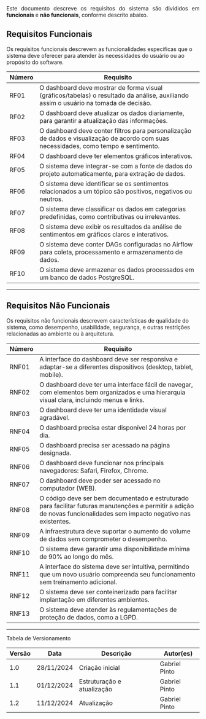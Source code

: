 <div align="justify"> Este documento descreve os requisitos do sistema são divididos em <strong> funcionais </strong> e <strong>não funcionais</strong>, conforme descrito abaixo.</div>

## Requisitos Funcionais

Os requisitos funcionais descrevem as funcionalidades específicas que o sistema deve oferecer para atender às necessidades do usuário ou ao propósito do software.

| Número | Requisito                                                                                             |
|--------|-------------------------------------------------------------------------------------------------------|
| RF01   | O dashboard deve mostrar de forma visual (gráficos/tabelas) o resultado da análise, auxiliando assim o usuário na tomada de decisão.         |
| RF02   | O dashboard deve atualizar os dados diariamente, para garantir a atualização das informações.                                              |
| RF03   | O dashboard deve conter filtros para personalização de dados e visualização de acordo com suas necessidades, como tempo e sentimento.      |
| RF04   | O dashboard deve ter elementos gráficos interativos.                                                                                       |
| RF05   | O sistema deve integrar-se com a fonte de dados do projeto automaticamente, para extração de dados.                                                                  |
| RF06   | O sistema deve identificar se os sentimentos relacionados a um tópico são positivos, negativos ou neutros.                                  |
| RF07   | O sistema deve classificar os dados em categorias predefinidas, como contributivas ou irrelevantes.                                         |
| RF08   | O sistema deve exibir os resultados da análise de sentimentos em gráficos claros e interativos.                                            |
| RF09   | O sistema deve conter DAGs configuradas no Airflow para coleta, processamento e armazenamento de dados.                                     |
| RF10   | O sistema deve armazenar os dados processados em um banco de dados PostgreSQL.                                                              |

---

## Requisitos Não Funcionais

Os requisitos não funcionais descrevem características de qualidade do sistema, como desempenho, usabilidade, segurança, e outras restrições relacionadas ao ambiente ou à arquitetura.

| Número | Requisito                                                                                             |
|--------|-------------------------------------------------------------------------------------------------------|
| RNF01  | A interface do dashboard deve ser responsiva e adaptar-se a diferentes dispositivos (desktop, tablet, mobile).                              |
| RNF02  | O dashboard deve ter uma interface fácil de navegar, com elementos bem organizados e uma hierarquia visual clara, incluindo menus e links.  |
| RNF03  | O dashboard deve ter uma identidade visual agradável.                                                                                      |
| RNF04  | O dashboard precisa estar disponível 24 horas por dia.                                                                                     |
| RNF05  | O dashboard precisa ser acessado na página designada.                                                                                      |
| RNF06  | O dashboard deve funcionar nos principais navegadores: Safari, Firefox, Chrome.                                                            |
| RNF07  | O dashboard deve poder ser acessado no computador (WEB).                                                                                   |
| RNF08  | O código deve ser bem documentado e estruturado para facilitar futuras manutenções e permitir a adição de novas funcionalidades sem impacto negativo nas existentes. |
| RNF09  | A infraestrutura deve suportar o aumento do volume de dados sem comprometer o desempenho.                                                  |
| RNF10  | O sistema deve garantir uma disponibilidade mínima de 90% ao longo do mês.                                                               |
| RNF11  | A interface do sistema deve ser intuitiva, permitindo que um novo usuário compreenda seu funcionamento sem treinamento adicional.            |
| RNF12  | O sistema deve ser conteinerizado para facilitar implantação em diferentes ambientes.                                                       |
| RNF13  | O sistema deve atender às regulamentações de proteção de dados, como a LGPD.                                                                |

---

Tabela de Versionamento

| Versão | Data       | Descrição                                                     | Autor(es)        |
|--------|------------|---------------------------------------------------------------|------------------|
| 1.0    | 28/11/2024 | Criação inicial                       | Gabriel Pinto |
| 1.1    | 01/12/2024 | Estruturação e atualização                       | Gabriel Pinto |
| 1.2    | 11/12/2024 | Atualização                       | Gabriel Pinto |
